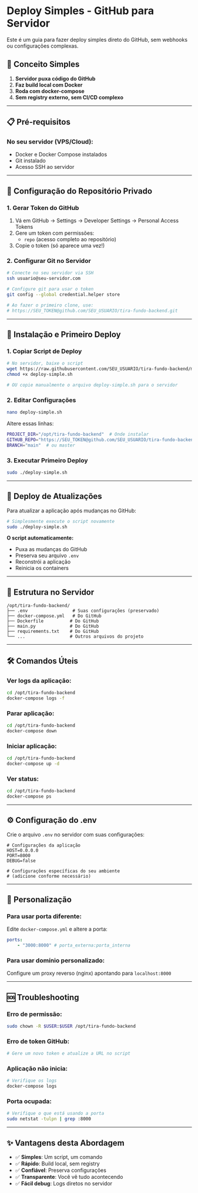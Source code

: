 # Deploy Simples - GitHub para Servidor

Este é um guia para fazer deploy simples direto do GitHub, sem webhooks ou configurações complexas.

## 🎯 Conceito Simples

1. **Servidor puxa código do GitHub**
2. **Faz build local com Docker**
3. **Roda com docker-compose**
4. **Sem registry externo, sem CI/CD complexo**

---

## 📋 Pré-requisitos

### No seu servidor (VPS/Cloud):

-   Docker e Docker Compose instalados
-   Git instalado
-   Acesso SSH ao servidor

---

## 🔐 Configuração do Repositório Privado

### 1. Gerar Token do GitHub

1. Vá em GitHub → Settings → Developer Settings → Personal Access Tokens
2. Gere um token com permissões:
    - `repo` (acesso completo ao repositório)
3. Copie o token (só aparece uma vez!)

### 2. Configurar Git no Servidor

```bash
# Conecte no seu servidor via SSH
ssh usuario@seu-servidor.com

# Configure git para usar o token
git config --global credential.helper store

# Ao fazer o primeiro clone, use:
# https://SEU_TOKEN@github.com/SEU_USUARIO/tira-fundo-backend.git
```

---

## 🚀 Instalação e Primeiro Deploy

### 1. Copiar Script de Deploy

```bash
# No servidor, baixe o script
wget https://raw.githubusercontent.com/SEU_USUARIO/tira-fundo-backend/main/deploy-simple.sh
chmod +x deploy-simple.sh

# OU copie manualmente o arquivo deploy-simple.sh para o servidor
```

### 2. Editar Configurações

```bash
nano deploy-simple.sh
```

Altere essas linhas:

```bash
PROJECT_DIR="/opt/tira-fundo-backend"  # Onde instalar
GITHUB_REPO="https://SEU_TOKEN@github.com/SEU_USUARIO/tira-fundo-backend.git"
BRANCH="main"  # ou master
```

### 3. Executar Primeiro Deploy

```bash
sudo ./deploy-simple.sh
```

---

## 🔄 Deploy de Atualizações

Para atualizar a aplicação após mudanças no GitHub:

```bash
# Simplesmente execute o script novamente
sudo ./deploy-simple.sh
```

**O script automaticamente:**

-   Puxa as mudanças do GitHub
-   Preserva seu arquivo `.env`
-   Reconstrói a aplicação
-   Reinicia os containers

---

## 📁 Estrutura no Servidor

```
/opt/tira-fundo-backend/
├── .env                 # Suas configurações (preservado)
├── docker-compose.yml   # Do GitHub
├── Dockerfile          # Do GitHub
├── main.py             # Do GitHub
├── requirements.txt    # Do GitHub
└── ...                 # Outros arquivos do projeto
```

---

## 🛠️ Comandos Úteis

### Ver logs da aplicação:

```bash
cd /opt/tira-fundo-backend
docker-compose logs -f
```

### Parar aplicação:

```bash
cd /opt/tira-fundo-backend
docker-compose down
```

### Iniciar aplicação:

```bash
cd /opt/tira-fundo-backend
docker-compose up -d
```

### Ver status:

```bash
cd /opt/tira-fundo-backend
docker-compose ps
```

---

## ⚙️ Configuração do .env

Crie o arquivo `.env` no servidor com suas configurações:

```env
# Configurações da aplicação
HOST=0.0.0.0
PORT=8000
DEBUG=false

# Configurações específicas do seu ambiente
# (adicione conforme necessário)
```

---

## 🔧 Personalização

### Para usar porta diferente:

Edite `docker-compose.yml` e altere a porta:

```yaml
ports:
    - "3000:8000" # porta_externa:porta_interna
```

### Para usar domínio personalizado:

Configure um proxy reverso (nginx) apontando para `localhost:8000`

---

## 🆘 Troubleshooting

### Erro de permissão:

```bash
sudo chown -R $USER:$USER /opt/tira-fundo-backend
```

### Erro de token GitHub:

```bash
# Gere um novo token e atualize a URL no script
```

### Aplicação não inicia:

```bash
# Verifique os logs
docker-compose logs
```

### Porta ocupada:

```bash
# Verifique o que está usando a porta
sudo netstat -tulpn | grep :8000
```

---

## ✨ Vantagens desta Abordagem

-   ✅ **Simples**: Um script, um comando
-   ✅ **Rápido**: Build local, sem registry
-   ✅ **Confiável**: Preserva configurações
-   ✅ **Transparente**: Você vê tudo acontecendo
-   ✅ **Fácil debug**: Logs diretos no servidor
